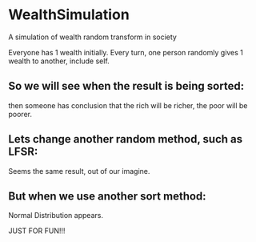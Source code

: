 # WealthSimulation
A simulation of wealth random transform in society

Everyone has 1 wealth initially.
Every turn, one person randomly gives 1 wealth to another, include self.

## So we will see when the result is being sorted:

then someone has conclusion that the rich will be richer, the poor will be poorer.

## Lets change another random method, such as LFSR:

Seems the same result, out of our imagine.

## But when we use another sort method:

Normal Distribution appears.

JUST FOR FUN!!!
